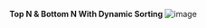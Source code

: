 **Top N & Bottom N With Dynamic Sorting**
![image](https://github.com/SunoMath/Power_Bi/assets/87825065/a51baeac-81a8-4f25-b724-9e268c63ba6a)
